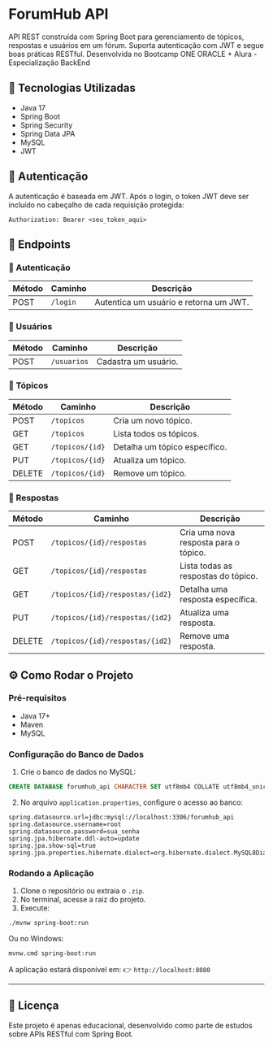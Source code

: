 # ForumHub API

API REST construída com Spring Boot para gerenciamento de tópicos, respostas e usuários em um fórum. Suporta autenticação com JWT e segue boas práticas RESTful. Desenvolvida no Bootcamp ONE ORACLE + Alura - Especialização BackEnd


## 🧰 Tecnologias Utilizadas

- Java 17  
- Spring Boot  
- Spring Security  
- Spring Data JPA  
- MySQL  
- JWT  

## 🔐 Autenticação

A autenticação é baseada em JWT. Após o login, o token JWT deve ser incluído no cabeçalho de cada requisição protegida:

```http
Authorization: Bearer <seu_token_aqui>
````

## 📌 Endpoints

### 🔑 Autenticação

| Método | Caminho  | Descrição                              |
| ------ | -------- | -------------------------------------- |
| POST   | `/login` | Autentica um usuário e retorna um JWT. |


### 👤 Usuários

| Método | Caminho     | Descrição            |
| ------ | ----------- | -------------------- |
| POST   | `/usuarios` | Cadastra um usuário. |


### 📄 Tópicos

| Método | Caminho         | Descrição                     |
| ------ | --------------- | ----------------------------- |
| POST   | `/topicos`      | Cria um novo tópico.          |
| GET    | `/topicos`      | Lista todos os tópicos.       |
| GET    | `/topicos/{id}` | Detalha um tópico específico. |
| PUT    | `/topicos/{id}` | Atualiza um tópico.           |
| DELETE | `/topicos/{id}` | Remove um tópico.             |


### 💬 Respostas

| Método | Caminho                         | Descrição                             |
| ------ | ------------------------------- | ------------------------------------- |
| POST   | `/topicos/{id}/respostas`       | Cria uma nova resposta para o tópico. |
| GET    | `/topicos/{id}/respostas`       | Lista todas as respostas do tópico.   |
| GET    | `/topicos/{id}/respostas/{id2}` | Detalha uma resposta específica.      |
| PUT    | `/topicos/{id}/respostas/{id2}` | Atualiza uma resposta.                |
| DELETE | `/topicos/{id}/respostas/{id2}` | Remove uma resposta.                  |


## ⚙️ Como Rodar o Projeto

### Pré-requisitos

* Java 17+
* Maven
* MySQL

### Configuração do Banco de Dados

1. Crie o banco de dados no MySQL:

```sql
CREATE DATABASE forumhub_api CHARACTER SET utf8mb4 COLLATE utf8mb4_unicode_ci;
```

2. No arquivo `application.properties`, configure o acesso ao banco:

```properties
spring.datasource.url=jdbc:mysql://localhost:3306/forumhub_api
spring.datasource.username=root
spring.datasource.password=sua_senha
spring.jpa.hibernate.ddl-auto=update
spring.jpa.show-sql=true
spring.jpa.properties.hibernate.dialect=org.hibernate.dialect.MySQL8Dialect
```

### Rodando a Aplicação

1. Clone o repositório ou extraia o `.zip`.
2. No terminal, acesse a raiz do projeto.
3. Execute:

```bash
./mvnw spring-boot:run
```

Ou no Windows:

```bash
mvnw.cmd spring-boot:run
```

A aplicação estará disponível em:
👉 `http://localhost:8080`


---

## 📎 Licença

Este projeto é apenas educacional, desenvolvido como parte de estudos sobre APIs RESTful com Spring Boot.
